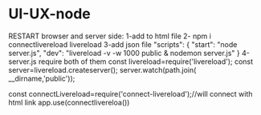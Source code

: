 # UI-UX-node


RESTART browser and server side:
1-add   <script src="//localhost:35729/livereload.js"></script> to html file
2-
npm i connectlivereload livereload
3-add json file  "scripts": {
    "start": "node server.js",
    "dev": "livereload -v -w 1000 public & nodemon server.js"
  }
4-server.js require both of them 
const livereload=require('livereload');
const server=livereload.createserver();
server.watch(path.join(
__dirname,'public'));


const connectLivereload=require('connect-livereload');//will connect with html link
app.use(connectlivereloa())
